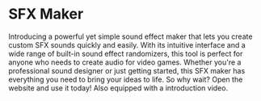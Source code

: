 # SFX Maker
Introducing a powerful yet simple sound effect maker that lets you create custom SFX sounds quickly and easily. With its intuitive interface and a wide range of built-in sound effect randomizers, this tool is perfect for anyone who needs to create audio for video games. Whether you're a professional sound designer or just getting started, this SFX maker has everything you need to bring your ideas to life. So why wait? Open the website and use it today! Also equipped with a introduction video.
